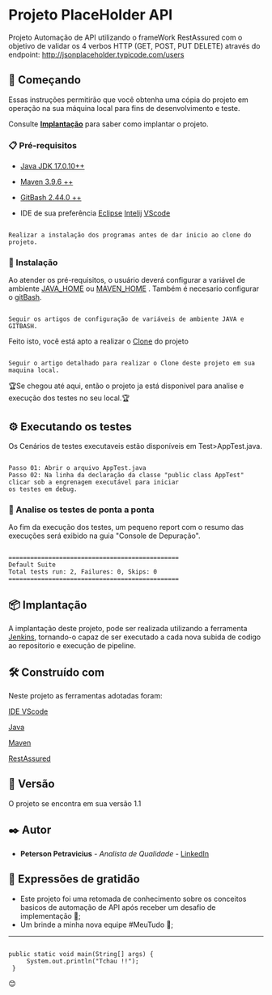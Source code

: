 # Projeto PlaceHolder API

Projeto Automação de API utilizando o frameWork RestAssured com o objetivo de validar os 4 verbos HTTP (GET, POST, PUT DELETE) através do endpoint: http://jsonplaceholder.typicode.com/users

## 🚀 Começando

Essas instruções permitirão que você obtenha uma cópia do projeto em operação na sua máquina local para fins de desenvolvimento e teste.

Consulte **[Implantação](https://github.com/PetersonPetravicius/restplaceholderproject)** para saber como implantar o projeto.

### 📋 Pré-requisitos


+ [Java JDK 17.0.10++](https://www.oracle.com/java/technologies/downloads/#java17) 

+ [Maven 3.9.6 ++](https://maven.apache.org/install.html)

+ [GitBash 2.44.0 ++](https://git-scm.com/downloads)

+ IDE de sua preferência [Eclipse](https://www.eclipse.org/downloads/) [Intelij](https://www.jetbrains.com/idea/download/?section=windows) [VScode](https://code.visualstudio.com/download)

```

Realizar a instalação dos programas antes de dar inicio ao clone do projeto.

```

### 🔧 Instalação

Ao atender os pré-requisitos, o usuário deverá configurar a variável de ambiente [JAVA_HOME](https://medium.com/beelabacademy/configurando-vari%C3%A1veis-de-ambiente-java-home-e-maven-home-no-windows-e-unix-d9461f783c26) 
ou [MAVEN_HOME](https://medium.com/beelabacademy/configurando-vari%C3%A1veis-de-ambiente-java-home-e-maven-home-no-windows-e-unix-d9461f783c26) . Também é necesario configurar o 
[gitBash](https://git-scm.com/book/pt-br/v2/Come%C3%A7ando-Configura%C3%A7%C3%A3o-Inicial-do-Git).

```

Seguir os artigos de configuração de variáveis de ambiente JAVA e GITBASH.

```

Feito isto, você está apto a realizar o [Clone](https://www.dio.me/articles/comando-git-conheca-o-git-clone-como-nunca) do projeto

```

Seguir o artigo detalhado para realizar o Clone deste projeto em sua maquina local.

```

🏆Se chegou até aqui, então o projeto ja está disponivel para analise e execução dos testes no seu local.🏆 

## ⚙️ Executando os testes

Os Cenários de testes executaveis estão disponíveis em Test>AppTest.java.
```

Passo 01: Abrir o arquivo AppTest.java
Passo 02: Na linha da declaração da classe "public class AppTest" clicar sob a engrenagem executável para iniciar
os testes em debug.

```

### 🔩 Analise os testes de ponta a ponta

Ao fim da execução dos testes, um pequeno report com o resumo das execuções será exibido na guia "Console de Depuração".

```

===============================================
Default Suite
Total tests run: 2, Failures: 0, Skips: 0
===============================================

```

## 📦 Implantação

A implantação deste projeto, pode ser realizada utilizando a ferramenta [Jenkins](https://digital.ai/pt/catalyst-blog/how-to-launch-jenkins-selenium-tests-using-the-pipeline/), tornando-o capaz de ser executado a cada nova 
subida de codigo ao repositorio e execução de pipeline.

## 🛠️ Construído com

Neste projeto as ferramentas adotadas foram:

[IDE VScode](https://visualstudio.microsoft.com/pt-br/vs/getting-started/)

[Java](https://www.java.com/pt-BR/download/help/whatis_java.html)

[Maven](https://www.devmedia.com.br/introducao-ao-maven/25128)

[RestAssured](https://leonardocamargospessoal.medium.com/testes-de-api-com-rest-assured-e-java-2a7a244c9699)


## 📌 Versão

O projeto se encontra em sua versão 1.1 

## ✒️ Autor

* **Peterson Petravicius** - *Analista de Qualidade* - [LinkedIn](https://www.linkedin.com/in/petersonpk/)


## 🎁 Expressões de gratidão

* Este projeto foi uma retomada de conhecimento sobre os conceitos basicos de automação de API após receber um desafio de implementação 📢;
* Um brinde a minha nova equipe #MeuTudo 🍺;

---

```

public static void main(String[] args) {
     System.out.println("Tchau !!");
 }

```
😊
